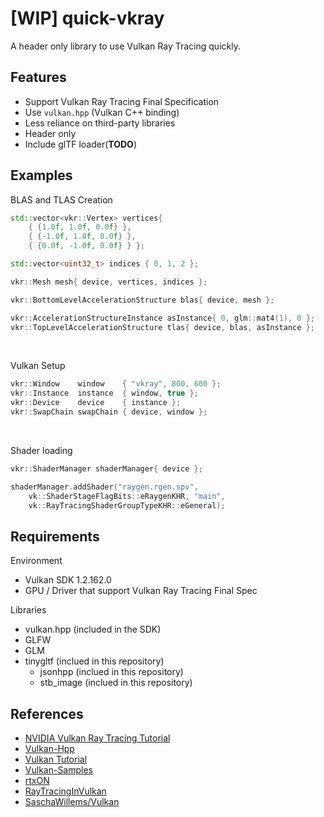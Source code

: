 # [WIP] quick-vkray

A header only library to use Vulkan Ray Tracing quickly.

## Features

-   Support Vulkan Ray Tracing Final Specification
-   Use `vulkan.hpp` (Vulkan C++ binding)
-   Less reliance on third-party libraries
-   Header only
-   Include glTF loader(**TODO**)

## Examples

BLAS and TLAS Creation

```cpp
std::vector<vkr::Vertex> vertices{
    { {1.0f, 1.0f, 0.0f} },
    { {-1.0f, 1.0f, 0.0f} },
    { {0.0f, -1.0f, 0.0f} } };

std::vector<uint32_t> indices { 0, 1, 2 };

vkr::Mesh mesh{ device, vertices, indices };

vkr::BottomLevelAccelerationStructure blas{ device, mesh };

vkr::AccelerationStructureInstance asInstance{ 0, glm::mat4(1), 0 };
vkr::TopLevelAccelerationStructure tlas{ device, blas, asInstance };
```

<br>

Vulkan Setup

```cpp
vkr::Window    window    { "vkray", 800, 600 };
vkr::Instance  instance  { window, true };
vkr::Device    device    { instance };
vkr::SwapChain swapChain { device, window };
```

<br>

Shader loading

```cpp
vkr::ShaderManager shaderManager{ device };

shaderManager.addShader("raygen.rgen.spv",
    vk::ShaderStageFlagBits::eRaygenKHR, "main",
    vk::RayTracingShaderGroupTypeKHR::eGeneral);
```

## Requirements

Environment

-   Vulkan SDK 1.2.162.0
-   GPU / Driver that support Vulkan Ray Tracing Final Spec

Libraries

-   vulkan.hpp (included in the SDK)
-   GLFW
-   GLM
-   tinygltf (inclued in this repository)
    -   jsonhpp (inclued in this repository)
    -   stb_image (inclued in this repository)

## References

-   [NVIDIA Vulkan Ray Tracing Tutorial](https://nvpro-samples.github.io/vk_raytracing_tutorial_KHR/)
-   [Vulkan-Hpp](https://github.com/KhronosGroup/Vulkan-Hpp)
-   [Vulkan Tutorial](https://vulkan-tutorial.com/)
-   [Vulkan-Samples](https://github.com/KhronosGroup/Vulkan-Samples)
-   [rtxON](https://github.com/iOrange/rtxON)
-   [RayTracingInVulkan](https://github.com/GPSnoopy/RayTracingInVulkan)
-   [SaschaWillems/Vulkan](https://github.com/SaschaWillems/Vulkan)

